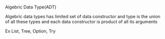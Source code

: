 Algebric Data Type(ADT)

Algebric data types has limited set of data constructor and type is the union of all these types and each data constructor is product 
of all its arguments

Ex List, Tree, Option, Try
